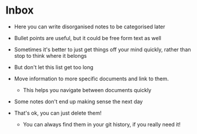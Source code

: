 # Inbox

- Here you can write disorganised notes to be categorised later
- Bullet points are useful, but it could be free form text as well
- Sometimes it's better to just get things off your mind quickly, rather than stop to think where it belongs
- But don't let this list get too long
- Move information to more specific documents and link to them.

  - This helps you navigate between documents quickly

- Some notes don't end up making sense the next day
- That's ok, you can just delete them!
  - You can always find them in your git history, if you really need it!
